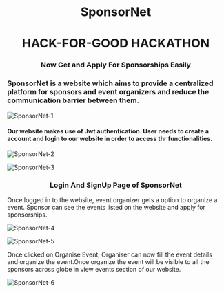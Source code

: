 <h1 align="center">SponsorNet</h1>
<h1 align="center">HACK-FOR-GOOD HACKATHON</h1>
<h3 align="center">Now Get and Apply For Sponsorships Easily</h3>
<h3>SponsorNet is a website which aims to provide a centralized platform for sponsors and event organizers and reduce the communication barrier between them.</h3>


![SponsorNet-1](https://github.com/AtharvaLitake/SponsorNet-FrontEnd/assets/112816126/b6ae7291-bf33-495c-8d7b-2ec549060c4f)

<h4>Our website makes use of Jwt authentication. User needs to create a account and login to our website in order to access thr functionalities.</h4>

![SponsorNet-2](https://github.com/AtharvaLitake/SponsorNet-FrontEnd/assets/112816126/eb931ef4-e655-4351-9a6b-b55314b37de2)

![SponsorNet-3](https://github.com/AtharvaLitake/SponsorNet-FrontEnd/assets/112816126/b8ff140f-f5d2-4b8e-8d21-556e539580ba)
<h3 align="center">Login And SignUp Page of SponsorNet</h3>
<p>Once logged in to the website, event organizer gets a option to organize a event. Sponsor can see the events listed on the website and apply for sponsorships.</p>

![SponsorNet-4](https://github.com/AtharvaLitake/SponsorNet-FrontEnd/assets/112816126/4e02ee31-44ec-41a3-8df6-351fc3c5a326)

![SponsorNet-5](https://github.com/AtharvaLitake/SponsorNet-FrontEnd/assets/112816126/80e96632-46b5-49b1-a8a2-d9681c30ca7c)

<p>Once clicked on Organise Event, Organiser can now fill the event details and organize the event.Once organize the event will be visible to all the sponsors across globe in view events section of our website.</p>

![SponsorNet-6](https://github.com/AtharvaLitake/SponsorNet-FrontEnd/assets/112816126/c4ba7acd-674a-4a43-8313-47757fd586ca)

